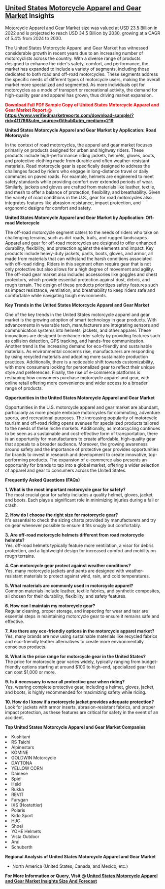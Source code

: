 <h2><a href="https://www.verifiedmarketreports.com/download-sample/?rid=411786&amp;utm_source=Github&amp;utm_medium=219" target="_blank">United States Motorcycle Apparel and Gear Market</a> Insights</h2><p>Motorcycle Apparel and Gear Market size was valued at USD 23.5 Billion in 2022 and is projected to reach USD 34.5 Billion by 2030, growing at a CAGR of 5.4% from 2024 to 2030.</p><p> <p>The United States Motorcycle Apparel and Gear Market has witnessed considerable growth in recent years due to an increasing number of motorcyclists across the country. With a diverse range of products designed to enhance the rider's safety, comfort, and performance, the market has expanded to include a variety of segments, including those dedicated to both road and off-road motorcycles. These segments address the specific needs of different types of motorcycle users, making the overall market more specialized and segmented. As more individuals opt for motorcycles as a mode of transport or recreational activity, the demand for high-quality gear and apparel has grown, thus driving market expansion. <strong><p><span class=""><span style="color: #ff0000;"><strong>Download Full PDF Sample Copy of United States Motorcycle Apparel and Gear Market Report</strong> @ </span><a href="https://www.verifiedmarketreports.com/download-sample/?rid=411786&amp;utm_source=Github&amp;utm_medium=219" target="_blank">https://www.verifiedmarketreports.com/download-sample/?rid=411786&amp;utm_source=Github&amp;utm_medium=219</a></span></p></strong></p> <p><strong>United States Motorcycle Apparel and Gear Market by Application: Road Motorcycle</strong></p> <p>In the context of road motorcycles, the apparel and gear market focuses primarily on products designed for urban and highway riders. These products include high-performance riding jackets, helmets, gloves, boots, and protective clothing made from durable and often weather-resistant materials. Road motorcycle gear is specifically designed to address the challenges faced by riders who engage in long-distance travel or daily commutes on paved roads. For example, helmets are engineered to meet safety standards while providing comfort over extended periods of wear. Similarly, jackets and gloves are crafted from materials like leather, textile, and mesh to offer a balance of protection, flexibility, and breathability. Given the variety of road conditions in the U.S., gear for road motorcycles also integrates features like abrasion resistance, impact protection, and ergonomic designs for comfort and safety.</p> <p><strong>United States Motorcycle Apparel and Gear Market by Application: Off-road Motorcycle</strong></p> <p>The off-road motorcycle segment caters to the needs of riders who take on challenging terrains, such as dirt roads, trails, and rugged landscapes. Apparel and gear for off-road motorcycles are designed to offer enhanced durability, flexibility, and protection against the elements and impact. Key products include heavy-duty jackets, pants, boots, gloves, and armor, all made from materials that can withstand the harsh conditions associated with off-road riding. Riders in this segment often require gear that is not only protective but also allows for a high degree of movement and agility. The off-road gear market also includes accessories like goggles and chest protectors, which provide essential protection against dust, debris, and rough terrain. The design of these products prioritizes safety features such as impact resistance, ventilation, and breathability to keep riders safe and comfortable while navigating tough environments.</p> <p><strong>Key Trends in the United States Motorcycle Apparel and Gear Market</strong></p> <p>One of the key trends in the United States motorcycle apparel and gear market is the growing adoption of smart technology in gear products. With advancements in wearable tech, manufacturers are integrating sensors and communication systems into helmets, jackets, and other apparel. These innovations are designed to enhance rider safety by providing features such as collision detection, GPS tracking, and hands-free communication. Another trend is the increasing demand for eco-friendly and sustainable materials. As environmental concerns rise, manufacturers are responding by using recycled materials and adopting more sustainable production practices. Additionally, there is a noticeable shift towards customizability, with more consumers looking for personalized gear to reflect their unique style and preferences. Finally, the rise of e-commerce platforms is reshaping how consumers purchase motorcycle apparel and gear, with online retail offering more convenience and wider access to a broader range of products.</p> <p><strong>Opportunities in the United States Motorcycle Apparel and Gear Market</strong></p> <p>Opportunities in the U.S. motorcycle apparel and gear market are abundant, particularly as more people embrace motorcycles for commuting, adventure sports, and recreational purposes. The increasing popularity of motorcycle tourism and off-road riding opens avenues for specialized products tailored to the needs of these niche markets. Additionally, as motorcycling continues to be seen as a sustainable and cost-effective form of transportation, there is an opportunity for manufacturers to create affordable, high-quality gear that appeals to a broader audience. Moreover, the growing awareness around safety and the importance of protective gear provides opportunities for brands to invest in research and development to create innovative, top-performing products. The expansion of e-commerce also presents an opportunity for brands to tap into a global market, offering a wider selection of apparel and gear to consumers across the United States.</p> <p><strong>Frequently Asked Questions (FAQs)</strong></p> <p><strong>1. What is the most important motorcycle gear for safety?</strong><br> The most crucial gear for safety includes a quality helmet, gloves, jacket, and boots. Each plays a significant role in minimizing injuries during a fall or crash.</p> <p><strong>2. How do I choose the right size for motorcycle gear?</strong><br> It's essential to check the sizing charts provided by manufacturers and try on gear whenever possible to ensure it fits snugly but comfortably.</p> <p><strong>3. Are off-road motorcycle helmets different from road motorcycle helmets?</strong><br> Yes, off-road helmets typically feature more ventilation, a visor for debris protection, and a lightweight design for increased comfort and mobility on rough terrains.</p> <p><strong>4. Can motorcycle gear protect against weather conditions?</strong><br> Yes, many motorcycle jackets and pants are designed with weather-resistant materials to protect against wind, rain, and cold temperatures.</p> <p><strong>5. What materials are commonly used in motorcycle apparel?</strong><br> Common materials include leather, textile fabrics, and synthetic composites, all chosen for their durability, flexibility, and safety features.</p> <p><strong>6. How can I maintain my motorcycle gear?</strong><br> Regular cleaning, proper storage, and inspecting for wear and tear are essential steps in maintaining motorcycle gear to ensure it remains safe and effective.</p> <p><strong>7. Are there any eco-friendly options in the motorcycle apparel market?</strong><br> Yes, many brands are now using sustainable materials like recycled fabrics and eco-friendly leather alternatives to create more environmentally conscious products.</p> <p><strong>8. What is the price range for motorcycle gear in the United States?</strong><br> The price for motorcycle gear varies widely, typically ranging from budget-friendly options starting at around $100 to high-end, specialized gear that can cost $1,000 or more.</p> <p><strong>9. Is it necessary to wear all protective gear when riding?</strong><br> Yes, wearing complete protective gear, including a helmet, gloves, jacket, and boots, is highly recommended for maximizing safety while riding.</p> <p><strong>10. How do I know if a motorcycle jacket provides adequate protection?</strong><br> Look for jackets with armor inserts, abrasion-resistant fabrics, and proper impact protection, as these features are critical for safety in the event of an accident.</p> </p><p><strong>Top United States Motorcycle Apparel and Gear Market Companies</strong></p><div data-test-id=""><p><li>Kushitani</li><li> RS Taichi</li><li> Alpinestars</li><li> KOMINE</li><li> GOLDWIN Motorcycle</li><li> DAYTONA</li><li> YELLOW CORN</li><li> Dainese</li><li> Spidi</li><li> Held</li><li> Rukka</li><li> REVIT</li><li> Furygan</li><li> IXS (Hostettler)</li><li> Polaris</li><li> Kido Sport</li><li> HJC</li><li> Shoei</li><li> YOHE Helmets</li><li> Vista Outdoor</li><li> Arai</li><li> Schuberth</li></p><div><strong>Regional Analysis of&nbsp;United States Motorcycle Apparel and Gear Market</strong></div><ul><li dir="ltr"><p dir="ltr">North America&nbsp;(United States, Canada, and Mexico, etc.)</p></li></ul><p><strong>For More Information or Query, Visit @&nbsp;</strong><strong><a href="https://www.verifiedmarketreports.com/product/motorcycle-apparel-and-gear-market/?utm_source=Github&amp;utm_medium=219" target="_blank">United States Motorcycle Apparel and Gear Market Insights Size And Forecast</a></strong></p></div>
